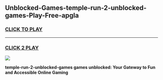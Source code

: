
## Unblocked-Games-temple-run-2-unblocked-games-Play-Free-apgla
<h3>
<a href="https://premium76.site?title=temple-run-2-unblocked-games&ref=17A">CLICK TO PLAY</a></h3>
<hr>

<h3>
<a href="https://premium76.site?title=temple-run-2-unblocked-games&ref=17A">CLICK 2 PLAY</a>
  
</h3>

<a href="https://premium76.site?title=temple-run-2-unblocked-games&ref=17A"><img src="https://clearcache.store/games.png"></a>


**temple-run-2-unblocked-games games unblocked: Your Gateway to Fun and Accessible Online Gaming**
